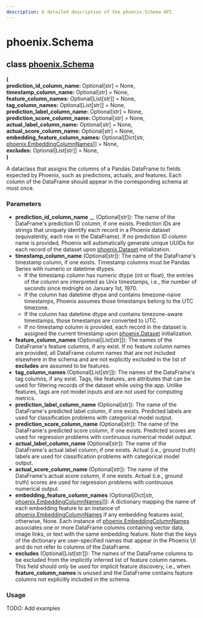 ```yaml
---
description: A detailed description of the phoenix.Schema API
---
```


# phoenix.Schema

## class [phoenix.Schema](http://localhost:5000/s/-MWfe69uySLOZNXfwq4w/security-news/2021-12-15-cve-44228)

**(**\
&#x20;       **prediction\_id\_column\_name:** Optional\[str] = None,\
&#x20;       **timestamp\_column\_name:** Optional\[str] = None,\
&#x20;       **feature\_column\_names:** Optional\[List\[str]] = None,\
&#x20;       **tag\_column\_names:** Optional\[List\[str]] = None,\
&#x20;       **prediction\_label\_column\_name:** Optional\[str] = None,\
&#x20;       **prediction\_score\_column\_name:** Optional\[str] = None,\
&#x20;       **actual\_label\_column\_name:** Optional\[str] = None,\
&#x20;       **actual\_score\_column\_name:** Optional\[str] = None,\
&#x20;       **embedding\_feature\_column\_names:** Optional\[Dict\[str, [phoenix.EmbeddingColumnNames](phoenix.embeddingcolumnnames.md)]] = None,\
&#x20;       **excludes:** Optional\[List\[str]] = None,\
**)**

A dataclass that assigns the columns of a Pandas DataFrame to fields expected by Phoenix, such as predictions, actuals, and features. Each column of the DataFrame should appear in the corresponding schema at most once.

### Parameters

* **prediction\_id\_column\_name** __ (Optional\[str]): The name of the DataFrame's prediction ID column, if one exists. Prediction IDs are strings that uniquely identify each record in a Phoenix dataset (equivalently, each row in the DataFrame). If no prediction ID column name is provided, Phoenix will automatically generate unique UUIDs for each record of the dataset upon [phoenix.Dataset](phoenix.dataset.md) initialization.
* **timestamp\_column\_name** (Optional\[str]): The name of the DataFrame's timestamp column, if one exists. Timestamp columns must be Pandas Series with numeric or datetime dtypes.
  * If the timestamp column has numeric dtype (int or float), the entries of the column are interpreted as Unix timestamps, i.e., the number of seconds since midnight on January 1st, 1970.
  * If the column has datetime dtype and contains timezone-naive timestamps, Phoenix assumes those timestamps belong to the UTC timezone.
  * If the column has datetime dtype and contains timezone-aware timestamps, those timestamps are converted to UTC.
  * If no timestamp column is provided, each record in the dataset is assigned the current timestamp upon [phoenix.Dataset](phoenix.dataset.md) initialization.
* **feature\_column\_names** (Optional\[List\[str]]): The names of the DataFrame's feature columns, if any exist. If no feature column names are provided, all DataFrame column names that are not included elsewhere in the schema and are not explicitly excluded in the list of **excludes** are assumed to be features.
* **tag\_column\_names** (Optional\[List\[str]]): The names of the DataFrame's tag columns, if any exist. Tags, like features, are attributes that can be used for filtering records of the dataset while using the app. Unlike features, tags are not model inputs and are not used for computing metrics.
* **prediction\_label\_column\_name** (Optional\[str]): The name of the DataFrame's predicted label column, if one exists. Predicted labels are used for classification problems with categorical model output.
* **prediction\_score\_column\_name** (Optional\[str]): The name of the DataFrame's predicted score column, if one exists. Predicted scores are used for regression problems with continuous numerical model output.
* **actual\_label\_column\_name** (Optional\[str]): The name of the DataFrame's actual label column, if one exists. Actual (i.e., ground truth) labels are used for classification problems with categorical model output.
* **actual\_score\_column\_name** (Optional\[str]): The name of the DataFrame's actual score column, if one exists. Actual (i.e., ground truth) scores are used for regression problems with continuous numerical output.
* **embedding\_feature\_column\_names** (Optional\[Dict\[str, [phoenix.EmbeddingColumnNames](phoenix.embeddingcolumnnames.md)]]): A dictionary mapping the name of each embedding feature to an instance of [phoenix.EmbeddingColumnNames](phoenix.embeddingcolumnnames.md) if any embedding features exist, otherwise, None. Each instance of [phoenix.EmbeddingColumnNames](phoenix.embeddingcolumnnames.md) associates one or more DataFrame columns containing vector data, image links, or text with the same embedding feature. Note that the keys of the dictionary are user-specified names that appear in the Phoenix UI and do not refer to columns of the DataFrame.
* **excludes** (Optional\[List\[str]]): The names of the DataFrame columns to be excluded from the implicitly inferred list of feature column names. This field should only be used for implicit feature discovery, i.e., when **feature\_column\_names** is unused and the DataFrame contains feature columns not explicitly included in the schema.

### Usage

TODO: Add examples
